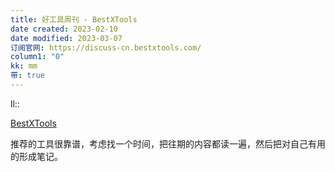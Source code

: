 ```yaml
---
title: 好工具周刊 - BestXTools
date created: 2023-02-10
date modified: 2023-03-07
订阅官网: https://discuss-cn.bestxtools.com/
column1: "0"
kk: mm
带: true
---
```


ll::

[BestXTools](https://discuss-cn.bestxtools.com/)

推荐的工具很靠谱，考虑找一个时间，把往期的内容都读一遍，然后把对自己有用的形成笔记。
